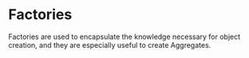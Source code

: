 # Factories
Factories are used to encapsulate the knowledge necessary for object creation, and they are especially useful to create Aggregates.